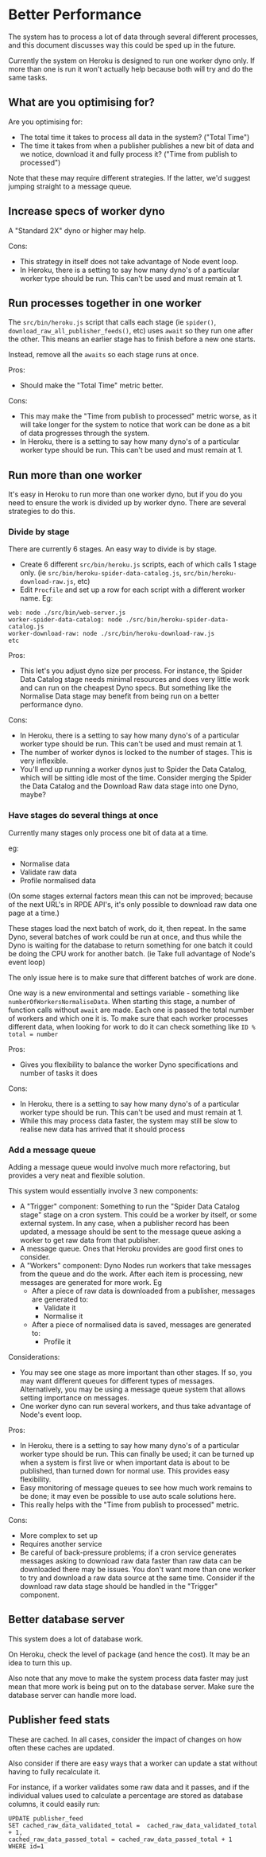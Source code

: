 # Better Performance

The system has to process a lot of data through several different processes, 
and this document discusses way this could be sped up in the future.

Currently the system on Heroku is designed to run one worker dyno only. 
If more than one is run it won't actually help because both will try and do the same tasks.

## What are you optimising for?

Are you optimising for:

* The total time it takes to process all data in the system? ("Total Time")
* The time it takes from when a publisher publishes a new bit of data and we notice, download it and fully process it? ("Time from publish to processed")

Note that these may require different strategies. If the latter, we'd suggest jumping straight to a message queue.

## Increase specs of worker dyno

A "Standard 2X" dyno or higher may help.

Cons:
* This strategy in itself does not take advantage of Node event loop.
* In Heroku, there is a setting to say how many dyno's of a particular worker type should be run. This can't be used and must remain at 1.

## Run processes together in one worker

The `src/bin/heroku.js` script that calls each stage (ie `spider()`, `download_raw_all_publisher_feeds()`, etc) uses `await` so they run one after the other.
This means an earlier stage has to finish before a new one starts.

Instead, remove all the `awaits` so each stage runs at once. 

Pros: 
* Should make the "Total Time" metric better.

Cons:
* This may make the "Time from publish to processed" metric worse, as it will take longer for the system to notice that work can be done as a bit of data progresses through the system.
* In Heroku, there is a setting to say how many dyno's of a particular worker type should be run. This can't be used and must remain at 1.

## Run more than one worker

It's easy in Heroku to run more than one worker dyno, but if you do you need to ensure the work is divided up by worker dyno. 
There are several strategies to do this.

### Divide by stage

There are currently 6 stages. An easy way to divide is by stage.

* Create 6 different `src/bin/heroku.js` scripts, each of which calls 1 stage only. (ie `src/bin/heroku-spider-data-catalog.js`, `src/bin/heroku-download-raw.js`, etc)
* Edit `Procfile` and set up a row for each script with a different worker name. Eg:

```
web: node ./src/bin/web-server.js
worker-spider-data-catalog: node ./src/bin/heroku-spider-data-catalog.js
worker-download-raw: node ./src/bin/heroku-download-raw.js
etc
```
    
Pros:

* This let's you adjust dyno size per process. 
  For instance, the Spider Data Catalog stage needs minimal resources and does very little work and can run on the cheapest Dyno specs. 
  But something like the Normalise Data stage may benefit from being run on a better performance dyno.

Cons:

* In Heroku, there is a setting to say how many dyno's of a particular worker type should be run. This can't be used and must remain at 1.
* The number of worker dynos is locked to the number of stages. This is very inflexible.
* You'll end up running a worker dynos just to Spider the Data Catalog, which will be sitting idle most of the time. 
  Consider merging the Spider the Data Catalog and the Download Raw data stage into one Dyno, maybe?

### Have stages do several things at once

Currently many stages only process one bit of data at a time.

eg:

* Normalise data
* Validate raw data
* Profile normalised data

(On some stages external factors mean this can not be improved; because of the next URL's in RPDE API's, it's only possible to 
download raw data one page at a time.)

These stages load the next batch of work, do it, then repeat. 
In the same Dyno, several batches of work could be run at once, and thus while the Dyno is waiting for the database to return 
something for one batch it could be doing the CPU work for another batch. (ie Take full advantage of Node's event loop)

The only issue here is to make sure that different batches of work are done. 

One way is a new environmental and settings variable - something  like `numberOfWorkersNormaliseData`.
When starting this stage, a number of function calls without `await` are made. Each one is passed the total number of workers and which one it is. 
To make sure that each worker processes different data, when looking for work to do it can check something like `ID % total = number`

Pros:

* Gives you flexibility to balance the worker Dyno specifications and number of tasks it does

Cons:

* In Heroku, there is a setting to say how many dyno's of a particular worker type should be run. This can't be used and must remain at 1.
* While this may process data faster, the system may still be slow to realise new data has arrived that it should process

### Add a message queue

Adding a message queue would involve much more refactoring, but provides a very neat and flexible solution.

This system would essentially involve 3 new components:

* A "Trigger" component: Something to run the "Spider Data Catalog stage" stage on a cron system. This could be a worker by itself, or some external system. 
  In any case, when a publisher record has been updated, a message should be sent to the message queue asking a worker to get raw data from that publisher.
* A message queue. Ones that Heroku provides are good first ones to consider.
* A "Workers" component: Dyno Nodes run workers that take messages from the queue and do the work. After each item is processing, new messages are generated for more work. Eg
    * After a piece of raw data is downloaded from a publisher, messages are generated to:
        * Validate it
        * Normalise it
    * After a piece of normalised data is saved, messages are generated to:
        * Profile it

Considerations: 
* You may see one stage as more important than other stages. 
  If so, you may want different queues for different types of messages. 
  Alternatively, you may be using a message queue system that allows setting importance on messages.
* One worker dyno can run several workers, and thus take advantage of Node's event loop.

Pros:
* In Heroku, there is a setting to say how many dyno's of a particular worker type should be run. 
  This can finally be used; it can be turned up when a system is first live or when important data is about to be published, than turned down for normal use.
  This provides easy flexibility.
* Easy monitoring of message queues to see how much work remains to be done; it may even be possible to use auto scale solutions here.
* This really helps with the "Time from publish to processed" metric.

Cons:
* More complex to set up
* Requires another service
* Be careful of back-pressure problems; if a cron service generates messages asking to download raw data faster than raw data can be downloaded there may be issues.
  You don't want more than one worker to try and download a raw data source at the same time. 
  Consider if the download raw data stage should be handled in the "Trigger" component.

## Better database server

This system does a lot of database work.

On Heroku, check the level of package (and hence the cost). It may be an idea to turn this up.

Also note that any move to make the system process data faster may just mean that more work is being put on to the database server. 
Make sure the database server can handle more load.

## Publisher feed stats

These are cached. In all cases, consider the impact of changes on how often these caches are updated.

Also consider if there are easy ways that a worker can update a stat without having to fully recalculate it.

For instance, if a worker validates some raw data and it passes, and if the individual values used to calculate a percentage are stored as database columns, it could easily run:

    UPDATE publisher_feed 
    SET cached_raw_data_validated_total =  cached_raw_data_validated_total + 1, 
    cached_raw_data_passed_total = cached_raw_data_passed_total + 1 
    WHERE id=1


